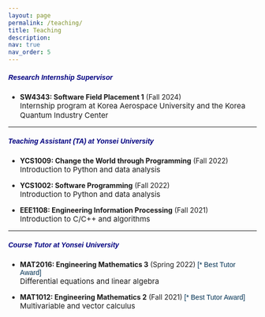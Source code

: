 ```yaml
---
layout: page
permalink: /teaching/
title: Teaching
description:
nav: true
nav_order: 5
---
```


##### **<span style="color:navy; font-family: Gill Sans, sans-serif;">Research Internship Supervisor</span>**
- **SW4343: Software Field Placement 1** (Fall 2024)<br>
<span style="font-size: 15px;">Internship program at Korea Aerospace University and the Korea Quantum Industry Center</span><br>

---
##### **<span style="color:navy; font-family: Gill Sans, sans-serif;">Teaching Assistant (TA) at Yonsei University</span>**
- **YCS1009: Change the World through Programming** (Fall 2022)<br>
<span style="font-size: 15px;">Introduction to Python and data analysis</span><br>

- **YCS1002: Software Programming** (Fall 2022)<br>
<span style="font-size: 15px;">Introduction to Python and data analysis</span><br>

- **EEE1108: Engineering Information Processing** (Fall 2021)<br>
<span style="font-size: 15px;">Introduction to C/C++ and algorithms</span><br>

---
##### **<span style="color:navy; font-family: Gill Sans, sans-serif;">Course Tutor at Yonsei University</span>**
- **MAT2016: Engineering Mathematics 3** (Spring 2022) <span style="color:#003153; font-family: Gill Sans, sans-serif;"> [* Best Tutor Award]</span><br>
<span style="font-size: 15px;">Differential equations and linear algebra</span><br>

- **MAT1012: Engineering Mathematics 2** (Fall 2021) <span style="color:#003153; font-family: Gill Sans, sans-serif;"> [* Best Tutor Award]</span><br>
<span style="font-size: 15px;">Multivariable and vector calculus</span><br>